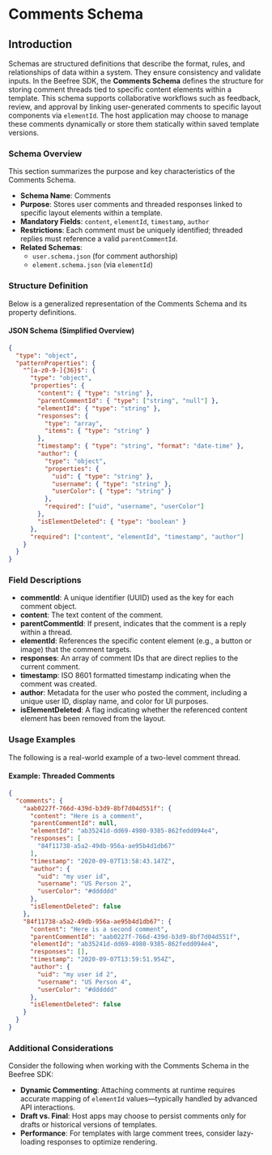 # Comments Schema

## Introduction

Schemas are structured definitions that describe the format, rules, and relationships of data within a system. They ensure consistency and validate inputs. In the Beefree SDK, the **Comments Schema** defines the structure for storing comment threads tied to specific content elements within a template. This schema supports collaborative workflows such as feedback, review, and approval by linking user-generated comments to specific layout components via `elementId`. The host application may choose to manage these comments dynamically or store them statically within saved template versions.

### Schema Overview

This section summarizes the purpose and key characteristics of the Comments Schema.

* **Schema Name**: Comments
* **Purpose**: Stores user comments and threaded responses linked to specific layout elements within a template.
* **Mandatory Fields**: `content`, `elementId`, `timestamp`, `author`
* **Restrictions**: Each comment must be uniquely identified; threaded replies must reference a valid `parentCommentId`.
* **Related Schemas**:
  * `user.schema.json` (for comment authorship)
  * `element.schema.json` (via `elementId`)

### Structure Definition

Below is a generalized representation of the Comments Schema and its property definitions.

#### JSON Schema (Simplified Overview)

```json
{
  "type": "object",
  "patternProperties": {
    "^[a-z0-9-]{36}$": {
      "type": "object",
      "properties": {
        "content": { "type": "string" },
        "parentCommentId": { "type": ["string", "null"] },
        "elementId": { "type": "string" },
        "responses": {
          "type": "array",
          "items": { "type": "string" }
        },
        "timestamp": { "type": "string", "format": "date-time" },
        "author": {
          "type": "object",
          "properties": {
            "uid": { "type": "string" },
            "username": { "type": "string" },
            "userColor": { "type": "string" }
          },
          "required": ["uid", "username", "userColor"]
        },
        "isElementDeleted": { "type": "boolean" }
      },
      "required": ["content", "elementId", "timestamp", "author"]
    }
  }
}
```

### Field Descriptions

* **commentId**: A unique identifier (UUID) used as the key for each comment object.
* **content**: The text content of the comment.
* **parentCommentId**: If present, indicates that the comment is a reply within a thread.
* **elementId**: References the specific content element (e.g., a button or image) that the comment targets.
* **responses**: An array of comment IDs that are direct replies to the current comment.
* **timestamp**: ISO 8601 formatted timestamp indicating when the comment was created.
* **author**: Metadata for the user who posted the comment, including a unique user ID, display name, and color for UI purposes.
* **isElementDeleted**: A flag indicating whether the referenced content element has been removed from the layout.

### Usage Examples

The following is a real-world example of a two-level comment thread.

#### Example: Threaded Comments

```json
{
  "comments": {
    "aab0227f-766d-439d-b3d9-8bf7d04d551f": {
      "content": "Here is a comment",
      "parentCommentId": null,
      "elementId": "ab35241d-dd69-4980-9385-862fedd094e4",
      "responses": [
        "84f11738-a5a2-49db-956a-ae95b4d1db67"
      ],
      "timestamp": "2020-09-07T13:58:43.147Z",
      "author": {
        "uid": "my user id",
        "username": "US Person 2",
        "userColor": "#dddddd"
      },
      "isElementDeleted": false
    },
    "84f11738-a5a2-49db-956a-ae95b4d1db67": {
      "content": "Here is a second comment",
      "parentCommentId": "aab0227f-766d-439d-b3d9-8bf7d04d551f",
      "elementId": "ab35241d-dd69-4980-9385-862fedd094e4",
      "responses": [],
      "timestamp": "2020-09-07T13:59:51.954Z",
      "author": {
        "uid": "my user id 2",
        "username": "US Person 4",
        "userColor": "#dddddd"
      },
      "isElementDeleted": false
    }
  }
}
```

### Additional Considerations

Consider the following when working with the Comments Schema in the Beefree SDK:

* **Dynamic Commenting**: Attaching comments at runtime requires accurate mapping of `elementId` values—typically handled by advanced API interactions.
* **Draft vs. Final**: Host apps may choose to persist comments only for drafts or historical versions of templates.
* **Performance**: For templates with large comment trees, consider lazy-loading responses to optimize rendering.
